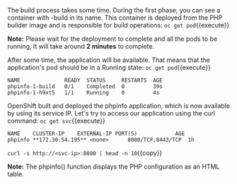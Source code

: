 The build process takes some time. During the first phase, you can see a container with -build in its name. This container is deployed from the PHP builder image and is responsible for build operations:
`oc get pod`{{execute}}


**Note:** Please wait for the deployment to complete and all the pods to be running, It will take around **2 minutes** to complete.


After some time, the application will be available. That means that the application's pod should be in a Running state:
`oc get pod`{{execute}}


```
NAME              READY  STATUS     RESTARTS  AGE
phpinfo-1-build   0/1    Completed  0         39s
phpinfo-1-h9xt5   1/1    Running    0         4s
```

OpenShift built and deployed the phpinfo application, which is now available by using its service IP. Let's try to access our application using the curl command:
`oc get svc`{{execute}}

```
NAME    CLUSTER-IP    EXTERNAL-IP PORT(S)            AGE
phpinfo **172.30.54.195** <none>      8080/TCP,8443/TCP  1h
```

`curl -s http://<svc-ip>:8080 | head -n 10`{{copy}}

**Note:** The phpinfo() function displays the PHP configuration as an HTML table.